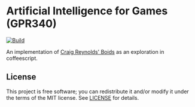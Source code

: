 # Artificial Intelligence for Games (GPR340)

[![Build](/../../actions/workflows/main.yml/badge.svg)](/../../actions/workflows/main.yml)

An implementation of [Craig Reynolds' Boids](http://www.red3d.com/cwr/boids/) as an exploration in coffeescript.

## License

This project is free software; you can redistribute it and/or modify it under the terms of the MIT license.
See [LICENSE](LICENSE) for details.